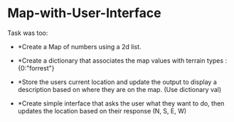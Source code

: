 # Map-with-User-Interface

Task was too: 

- *Create a Map of numbers using a 2d list.

- *Create a dictionary that associates the map values with terrain types : {0:"forrest"}

- *Store the users current location and update the output to display a description based on where they are on the map. (Use dictionary val)

- *Create simple interface that asks the user what they want to do, then updates the location based on their response (N, S, E, W)

